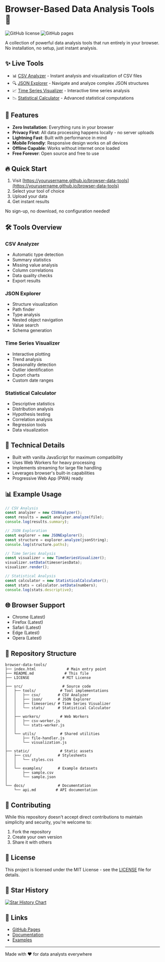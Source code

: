 # Browser-Based Data Analysis Tools 🚀

![GitHub license](https://img.shields.io/badge/license-MIT-blue.svg)
![GitHub pages](https://img.shields.io/badge/GitHub%20Pages-Active-brightgreen)

A collection of powerful data analysis tools that run entirely in your browser. No installation, no setup, just instant analysis.

## ✨ Live Tools

- 📊 [CSV Analyzer](https://yourusername.github.io/browser-data-tools/csv-analyzer) - Instant analysis and visualization of CSV files
- 🔍 [JSON Explorer](https://yourusername.github.io/browser-data-tools/json-explorer) - Navigate and analyze complex JSON structures
- 📈 [Time Series Visualizer](https://yourusername.github.io/browser-data-tools/timeseries) - Interactive time series analysis
- 📉 [Statistical Calculator](https://yourusername.github.io/browser-data-tools/stats) - Advanced statistical computations

## 🌟 Features

- **Zero Installation**: Everything runs in your browser
- **Privacy First**: All data processing happens locally - no server uploads
- **Lightning Fast**: Built with performance in mind
- **Mobile Friendly**: Responsive design works on all devices
- **Offline Capable**: Works without internet once loaded
- **Free Forever**: Open source and free to use

## 🔥 Quick Start

1. Visit [https://yourusername.github.io/browser-data-tools](https://yourusername.github.io/browser-data-tools)
2. Select your tool of choice
3. Upload your data
4. Get instant results

No sign-up, no download, no configuration needed!

## 🛠️ Tools Overview

### CSV Analyzer
- Automatic type detection
- Summary statistics
- Missing value analysis
- Column correlations
- Data quality checks
- Export results

### JSON Explorer
- Structure visualization
- Path finder
- Type analysis
- Nested object navigation
- Value search
- Schema generation

### Time Series Visualizer
- Interactive plotting
- Trend analysis
- Seasonality detection
- Outlier identification
- Export charts
- Custom date ranges

### Statistical Calculator
- Descriptive statistics
- Distribution analysis
- Hypothesis testing
- Correlation analysis
- Regression tools
- Data visualization

## 🔧 Technical Details

- Built with vanilla JavaScript for maximum compatibility
- Uses Web Workers for heavy processing
- Implements streaming for large file handling
- Leverages browser's built-in capabilities
- Progressive Web App (PWA) ready

## 📊 Example Usage

```javascript
// CSV Analysis
const analyzer = new CSVAnalyzer();
const results = await analyzer.analyze(file);
console.log(results.summary);

// JSON Exploration
const explorer = new JSONExplorer();
const structure = explorer.analyze(jsonString);
console.log(structure.paths);

// Time Series Analysis
const visualizer = new TimeSeriesVisualizer();
visualizer.setData(timeseriesData);
visualizer.render();

// Statistical Analysis
const calculator = new StatisticalCalculator();
const stats = calculator.setData(numbers);
console.log(stats.descriptive);
```

## 🌐 Browser Support

- Chrome (Latest)
- Firefox (Latest)
- Safari (Latest)
- Edge (Latest)
- Opera (Latest)

## 📁 Repository Structure

```
browser-data-tools/
├── index.html              # Main entry point
├── README.md              # This file
├── LICENSE               # MIT License
│
├── src/                  # Source code
│   ├── tools/           # Tool implementations
│   │   ├── csv/        # CSV Analyzer
│   │   ├── json/       # JSON Explorer
│   │   ├── timeseries/ # Time Series Visualizer
│   │   └── stats/      # Statistical Calculator
│   │
│   ├── workers/         # Web Workers
│   │   ├── csv-worker.js
│   │   └── stats-worker.js
│   │
│   └── utils/           # Shared utilities
│       ├── file-handler.js
│       └── visualization.js
│
├── static/              # Static assets
│   ├── css/            # Stylesheets
│   │   └── styles.css
│   │
│   └── examples/       # Example datasets
│       ├── sample.csv
│       └── sample.json
│
└── docs/               # Documentation
    └── api.md         # API documentation
```

## 🤝 Contributing

While this repository doesn't accept direct contributions to maintain simplicity and security, you're welcome to:
1. Fork the repository
2. Create your own version
3. Share it with others

## 📜 License

This project is licensed under the MIT License - see the [LICENSE](LICENSE) file for details.

## 🌟 Star History

[![Star History Chart](https://api.star-history.com/svg?repos=yourusername/browser-data-tools&type=Date)](https://star-history.com/#yourusername/browser-data-tools&Date)

## 🔗 Links

- [GitHub Pages](https://yourusername.github.io/browser-data-tools)
- [Documentation](https://yourusername.github.io/browser-data-tools/docs)
- [Examples](https://yourusername.github.io/browser-data-tools/examples)

---

Made with ❤️ for data analysts everywhere
